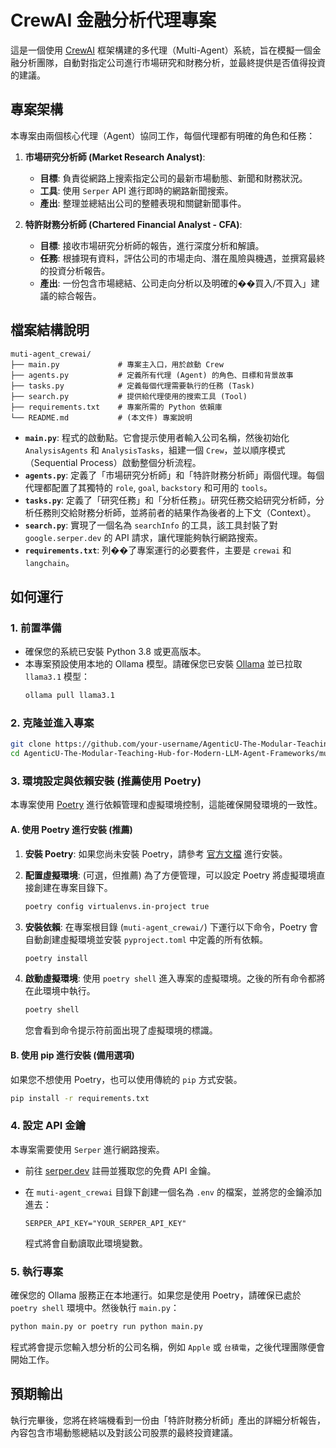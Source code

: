 # CrewAI 金融分析代理專案

這是一個使用 [CrewAI](https://github.com/joaomdmoura/crewai) 框架構建的多代理（Multi-Agent）系統，旨在模擬一個金融分析團隊，自動對指定公司進行市場研究和財務分析，並最終提供是否值得投資的建議。

## 專案架構

本專案由兩個核心代理（Agent）協同工作，每個代理都有明確的角色和任務：

1.  **市場研究分析師 (Market Research Analyst)**:
    *   **目標**: 負責從網路上搜索指定公司的最新市場動態、新聞和財務狀況。
    *   **工具**: 使用 `Serper` API 進行即時的網路新聞搜索。
    *   **產出**: 整理並總結出公司的整體表現和關鍵新聞事件。

2.  **特許財務分析師 (Chartered Financial Analyst - CFA)**:
    *   **目標**: 接收市場研究分析師的報告，進行深度分析和解讀。
    *   **任務**: 根據現有資料，評估公司的市場走向、潛在風險與機遇，並撰寫最終的投資分析報告。
    *   **產出**: 一份包含市場總結、公司走向分析以及明確的��買入/不買入」建議的綜合報告。

## 檔案結構說明

```
muti-agent_crewai/
├── main.py             # 專案主入口，用於啟動 Crew
├── agents.py           # 定義所有代理 (Agent) 的角色、目標和背景故事
├── tasks.py            # 定義每個代理需要執行的任務 (Task)
├── search.py           # 提供給代理使用的搜索工具 (Tool)
├── requirements.txt    # 專案所需的 Python 依賴庫
└── README.md           # (本文件) 專案說明
```

-   **`main.py`**: 程式的啟動點。它會提示使用者輸入公司名稱，然後初始化 `AnalysisAgents` 和 `AnalysisTasks`，組建一個 `Crew`，並以順序模式（Sequential Process）啟動整個分析流程。
-   **`agents.py`**: 定義了「市場研究分析師」和「特許財務分析師」兩個代理。每個代理都配置了其獨特的 `role`, `goal`, `backstory` 和可用的 `tools`。
-   **`tasks.py`**: 定義了「研究任務」和「分析任務」。研究任務交給研究分析師，分析任務則交給財務分析師，並將前者的結果作為後者的上下文（Context）。
-   **`search.py`**: 實現了一個名為 `searchInfo` 的工具，該工具封裝了對 `google.serper.dev` 的 API 請求，讓代理能夠執行網路搜索。
-   **`requirements.txt`**: 列��了專案運行的必要套件，主要是 `crewai` 和 `langchain`。

## 如何運行

### 1. 前置準備

-   確保您的系統已安裝 Python 3.8 或更高版本。
-   本專案預設使用本地的 Ollama 模型。請確保您已安裝 [Ollama](https://ollama.com/) 並已拉取 `llama3.1` 模型：
    ```bash
    ollama pull llama3.1
    ```

### 2. 克隆並進入專案

```bash
git clone https://github.com/your-username/AgenticU-The-Modular-Teaching-Hub-for-Modern-LLM-Agent-Frameworks.git
cd AgenticU-The-Modular-Teaching-Hub-for-Modern-LLM-Agent-Frameworks/muti-agent_crewai
```

### 3. 環境設定與依賴安裝 (推薦使用 Poetry)

本專案使用 [Poetry](https.python-poetry.org/) 進行依賴管理和虛擬環境控制，這能確保開發環境的一致性。

#### A. 使用 Poetry 進行安裝 (推薦)

1.  **安裝 Poetry**: 如果您尚未安裝 Poetry，請參考 [官方文檔](https://python-poetry.org/docs/#installation) 進行安裝。

2.  **配置虛擬環境**: (可選，但推薦) 為了方便管理，可以設定 Poetry 將虛擬環境直接創建在專案目錄下。
    ```bash
    poetry config virtualenvs.in-project true
    ```

3.  **安裝依賴**: 在專案根目錄 (`muti-agent_crewai/`) 下運行以下命令，Poetry 會自動創建虛擬環境並安裝 `pyproject.toml` 中定義的所有依賴。
    ```bash
    poetry install
    ```

4.  **啟動虛擬環境**: 使用 `poetry shell` 進入專案的虛擬環境。之後的所有命令都將在此環境中執行。
    ```bash
    poetry shell
    ```
    您會看到命令提示符前面出現了虛擬環境的標識。

#### B. 使用 pip 進行安裝 (備用選項)

如果您不想使用 Poetry，也可以使用傳統的 `pip` 方式安裝。

```bash
pip install -r requirements.txt
```

### 4. 設定 API 金鑰

本專案需要使用 `Serper` 進行網路搜索。

-   前往 [serper.dev](https://serper.dev/) 註冊並獲取您的免費 API 金鑰。
-   在 `muti-agent_crewai` 目錄下創建一個名為 `.env` 的檔案，並將您的金鑰添加進去：

    ```
    SERPER_API_KEY="YOUR_SERPER_API_KEY"
    ```
    程式將會自動讀取此環境變數。

### 5. 執行專案

確保您的 Ollama 服務正在本地運行。如果您是使用 Poetry，請確保已處於 `poetry shell` 環境中。然後執行 `main.py`：

```bash
python main.py or poetry run python main.py
```

程式將會提示您輸入想分析的公司名稱，例如 `Apple` 或 `台積電`，之後代理團隊便會開始工作。

## 預期輸出

執行完畢後，您將在終端機看到一份由「特許財務分析師」產出的詳細分析報告，內容包含市場動態總結以及對該公司股票的最終投資建議。
